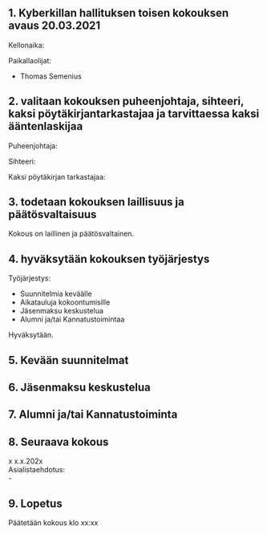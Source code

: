 ## 1. Kyberkillan hallituksen toisen kokouksen avaus 20.03.2021

Kellonaika: 

Paikallaolijat:   
- Thomas Semenius

                
                
## 2. valitaan kokouksen puheenjohtaja, sihteeri, kaksi pöytäkirjantarkastajaa ja tarvittaessa kaksi ääntenlaskijaa

Puheenjohtaja: 

Sihteeri: 

Kaksi pöytäkirjan tarkastajaa: 

## 3. todetaan kokouksen laillisuus ja päätösvaltaisuus

Kokous on laillinen ja päätösvaltainen.



## 4. hyväksytään kokouksen työjärjestys

Työjärjestys:  

- Suunnitelmia keväälle
- Aikatauluja kokoontumisille
- Jäsenmaksu keskustelua
- Alumni ja/tai Kannatustoimintaa

Hyväksytään.

## 5. Kevään suunnitelmat

## 6. Jäsenmaksu keskustelua

## 7. Alumni ja/tai Kannatustoiminta
    
## 8. Seuraava kokous
  x x.x.202x  
  Asialistaehdotus:  
    - 
  
  
## 9. Lopetus

Päätetään kokous klo xx:xx

